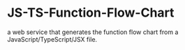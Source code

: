 # JS-TS-Function-Flow-Chart
a web service that generates the function flow chart from a JavaScript/TypeScript/JSX file.
